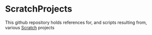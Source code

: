 # ScratchProjects

This github repository holds references for, and scripts resulting from, various [Scratch](https://scratch.mit.edu/) projects 
